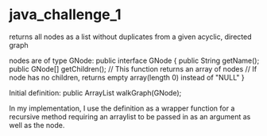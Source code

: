 # java_challenge_1
returns all nodes as a list without duplicates from a given acyclic, directed graph

nodes are of type GNode:
  public interface GNode {
    public String getName();
    public GNode[] getChildren();
    // This function returns an array of nodes
    // If node has no children, returns empty array(length 0) instead of "NULL" 
  }

Initial definition:
  public ArrayList walkGraph(GNode);
  
In my implementation, I use the definition as a wrapper function for a recursive method requiring an arraylist to be passed
in as an argument as well as the node.
